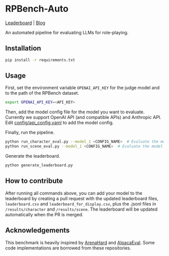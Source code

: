# RPBench-Auto
[Leaderboard](https://boson.ai/rpbench/) | [Blog](https://boson.ai/rpbench-blog/)

An automated pipeline for evaluating LLMs for role-playing.

## Installation
```bash
pip install -r requirements.txt
```

## Usage
First, set the environment variable `OPENAI_API_KEY` for the judge model and  to the path of the RPBench dataset.
```bash
export OPENAI_API_KEY=<API_KEY>
```

Then, add the model config file for the model you want to evaluate. Currently we support OpenAI API (and compatible APIs) and Anthropic API. Edit [config/api_config.yaml](config/api_config.yaml) to add the model config.

Finally, run the pipeline.
```bash
python run_character_eval.py --model_1 <CONFIG_NAME>  # Evaluate the model on the character subset
python run_scene_eval.py --model_1 <CONFIG_NAME>  # Evaluate the model on the scene subset
```

Generate the leaderboard.
```bash
python generate_leaderboard.py
```

## How to contribute
After running all commands above, you can add your model to the leaderboard by creating a pull request with the updated leaderboard files, `leaderboard.csv` and `leaderboard_for_display.csv`, plus the .jsonl files in `/results/character` and `/results/scene`. The leaderboard will be updated automatically when the PR is merged.

## Acknowledgements
This benchmark is heavily inspired by [ArenaHard](https://github.com/lm-sys/arena-hard-auto) and [AlpacaEval](https://tatsu-lab.github.io/alpaca_eval/). Some code implementations are borrowed from these repositories.
